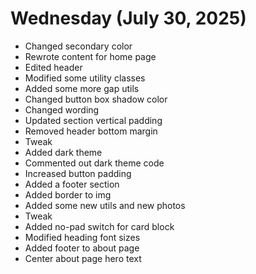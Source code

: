 # Wednesday (July 30, 2025)

- Changed secondary color
- Rewrote content for home page
- Edited header
- Modified some utility classes
- Added some more gap utils
- Changed button box shadow color
- Changed wording
- Updated section vertical padding
- Removed header bottom margin
- Tweak
- Added dark theme
- Commented out dark theme code
- Increased button padding
- Added a footer section
- Added border to img
- Added some new utils and new photos
- Tweak
- Added no-pad switch for card block
- Modified heading font sizes
- Added footer to about page
- Center about page hero text
